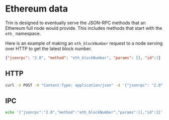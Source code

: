 # Ethereum data

Trin is designed to eventually serve the JSON-RPC methods that an Ethereum full node would
provide. This includes methods that start with the `eth_` namespace.

Here is an example of making an `eth_blockNumber` request to a node serving over HTTP to get
the latest block number.
```json
{"jsonrpc": "2.0", "method": "eth_blockNumber", "params": [], "id":1}
```
## HTTP

```sh
curl -X POST -H "Content-Type: application/json" -d '{"jsonrpc": "2.0", "method": "eth_blockNumber", "params": [], "id":1}' localhost:8545 | jq
```
## IPC

```sh
echo '{"jsonrpc":"2.0","method":"eth_blockNumber","params":[],"id":1}' | nc -U /tmp/trin-jsonrpc.ipc | jq
```
